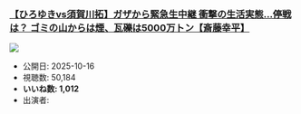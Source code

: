 ### [【ひろゆきvs須賀川拓】ガザから緊急生中継 衝撃の生活実態…停戦は？ ゴミの山からは煙、瓦礫は5000万トン【斎藤幸平】](https://www.youtube.com/watch?v=vvGsKNJoalc)
[![](https://img.youtube.com/vi/vvGsKNJoalc/sddefault.jpg)](https://www.youtube.com/watch?v=vvGsKNJoalc)
-   公開日: 2025-10-16
-   視聴数: 50,184
-   **いいね数: 1,012**
-   出演者: 
